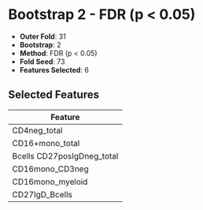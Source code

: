 # Bootstrap 2 - FDR (p < 0.05)

- **Outer Fold**: 31
- **Bootstrap**: 2
- **Method**: FDR (p < 0.05)
- **Fold Seed**: 73
- **Features Selected**: 6

## Selected Features

| Feature |
|---------|
| CD4neg_total |
| CD16+mono_total |
| Bcells CD27posIgDneg_total |
| CD16mono_CD3neg |
| CD16mono_myeloid |
| CD27IgD_Bcells |
